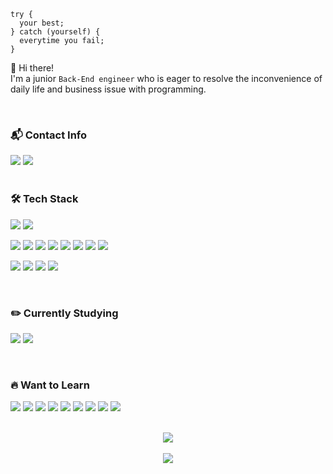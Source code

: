 ```JSX
try {
  your best;
} catch (yourself) {
  everytime you fail;
}
```

👋 Hi there!   
I'm a junior `Back-End engineer` who is eager to resolve the inconvenience of daily life and business issue with programming.

<br/>

### <p>📬 Contact Info</p>
<div>
<img src="https://img.shields.io/badge/skyup9393@gmail.com-EA4335?&logo=Gmail&logoColor=white"/>
<a href="https://www.linkedin.com/in/baekend/" target="_blank">
  <img src="https://img.shields.io/badge/LinkedIn-0A66C2?&logo=LinkedIn&logoColor=white"/>
</a>
</div>

<br/>

### <p>🛠 Tech Stack</p>

<img src="https://img.shields.io/badge/Javascript-F7DF1E?&logo=Javascript&logoColor=white"/> <img src="https://img.shields.io/badge/Typescript-3178C6?&logo=Typescript&logoColor=white"/>   

<img src="https://img.shields.io/badge/Node.js-339933?&logo=Node.js&logoColor=white"/> <img src="https://img.shields.io/badge/NestJS-E0234E?&logo=NestJS&logoColor=white"/> <img src="https://img.shields.io/badge/Express-000000?&logo=Express&logoColor=white"/> <img src="https://img.shields.io/badge/TypeORM-FF6A00?&logo=TypeORM&logoColor=white"/> <img src="https://img.shields.io/badge/Sequelize-52B0E7?&logo=Sequelize&logoColor=white"/>
<img src="https://img.shields.io/badge/MySQL-4479A1?&logo=MySQL&logoColor=white"/>
<img src="https://img.shields.io/badge/PostgreSQL-4169E1?&logo=PostgreSQL&logoColor=white"/> <img src="https://img.shields.io/badge/Redis-DC382D?&logo=Redis&logoColor=white"/>

<img src="https://img.shields.io/badge/Docker-2496ED?&logo=Docker&logoColor=white"/> <img src="https://img.shields.io/badge/Git-F05032?&logo=Git&logoColor=white"/> <img src="https://img.shields.io/badge/Swagger-85EA2D?&logo=Swagger&logoColor=white"/> <img src="https://img.shields.io/badge/AWS-232F3E?&logo=Amazon AWS&logoColor=white"/>

<br/>

### <p> ✏️  Currently Studying</p>

<img src="https://img.shields.io/badge/Python-3776AB?&logo=Python&logoColor=white"/> <img src="https://img.shields.io/badge/NestJS-E0234E?&logo=NestJS&logoColor=white"/>

<br/>

### <p>🔥 Want to Learn</p>

<img src="https://img.shields.io/badge/Java-006600?&logo=Java&logoColor=white"/> <img src="https://img.shields.io/badge/Spring-6DB33F?&logo=Spring&logoColor=white"/> <img src="https://img.shields.io/badge/MongoDB-47A248?&logo=MongoDB&logoColor=white"/> <img src="https://img.shields.io/badge/Apache Kafka-231F20?&logo=Apache Kafka&logoColor=white"/> <img src="https://img.shields.io/badge/Elasticsearch-005571?&logo=Elasticsearch&logoColor=white"/> <img src="https://img.shields.io/badge/Kubernetes-326CE5?&logo=Kubernetes&logoColor=white"/> <img src="https://img.shields.io/badge/Jenkins-D24939?&logo=Jenkins&logoColor=white"/> <img src="https://img.shields.io/badge/NGINX-009639?&logo=NGINX&logoColor=white"/> <img src="https://img.shields.io/badge/Jest-C21325?&logo=Jest&logoColor=white"/>

<br/>

<div align="center">
 <img src="https://github-readme-stats.vercel.app/api?username=alsrlqor1007&show_icons=true&theme=aura_dark" />
</div>

<br/>

<div align="center">
<a href="https://hits.seeyoufarm.com"><img src="https://hits.seeyoufarm.com/api/count/incr/badge.svg?url=https%3A%2F%2Fgithub.com%2Falsrlqor1007&count_bg=%23C430C8&title_bg=%23878585&icon=verizon.svg&icon_color=%23E7E7E7&title=hits&edge_flat=false"/></a>
</ div>
